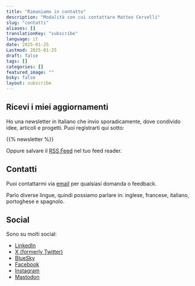 ```yaml
---
title: "Rimaniamo in contatto"
description: "Modalità con cui contattare Matteo Cervelli"
slug: "contatti"
aliases: []
translationKey: "subscribe"
language: it
date: 2025-01-25
Lastmod: 2025-01-25
draft: false 
tags: []
categories: []
featured_image: ""
bsky: false
layout: subscribe
---
```


## Ricevi i miei aggiornamenti

Ho una newsletter in Italiano che invio sporadicamente, dove condivido idee, articoli e progetti.
Puoi registrarti qui sotto:

{{% newsletter %}}

Oppure salvare il [RSS Feed](https://matteocervelli.com/it/feed) nel tuo feed reader.

## Contatti

Puoi contattarmi via [email](mailto:info@matteocervelli.com) per qualsiasi domanda o feedback.  

Parlo diverse lingue, quindi possiamo parlare in: inglese, francese, italiano, portoghese e spagnolo.

## Social

Sono su molti social:

- [LinkedIn](https://www.linkedin.com/in/matteocervelli/)
- [X (formerly Twitter)](https://x.com/matteocervelli)
- [BlueSky](https://bsky.app/profile/matteocervelli.bsky.social)
- [Facebook](https://www.facebook.com/matteocervelli)
- [Instagram](https://www.instagram.com/matteocervelli)
- [Mastodon](https://mastodon.social/@matteocervelli)
